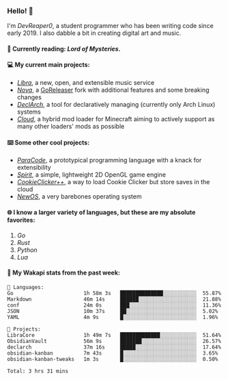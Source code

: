 ### Hello! 👋

I'm _DevReaper0_, a student programmer who has been writing code since early 2019. I also dabble a bit in creating digital art and music.

#### 📖 Currently reading: *Lord of Mysteries*.

#### 💻 My current main projects:

-   _[Libra](https://github.com/LibraMusic)_, a new, open, and extensible music service
-   _[Nova](https://github.com/LibraMusic/Nova)_, a [GoReleaser](https://github.com/goreleaser/goreleaser) fork with additional features and some breaking changes
-   _[DeclArch](https://github.com/DevReaper0/declarch)_, a tool for declaratively managing (currently only Arch Linux) systems
-   _[Cloud](https://github.com/CloudLoaderMC/CloudLoader)_, a hybrid mod loader for Minecraft aiming to actively support as many other loaders' mods as possible

#### ⌨️ Some other cool projects:

-   _[ParaCode](https://github.com/ParaCodeLang/ParaCode)_, a prototypical programming language with a knack for extensibility
-   _[Spirit](https://gitlab.com/DevReaper0/SpiritEngine)_, a simple, lightweight 2D OpenGL game engine
-   _[CookieClicker++](https://github.com/DevReaper0/CookieClickerPlusPlus)_, a way to load Cookie Clicker but store saves in the cloud
-   _[NewOS](https://github.com/DevReaper0/NewOS)_, a very barebones operating system

#### 🌐 I know a larger variety of languages, but these are my absolute favorites:

1. _Go_
2. _Rust_
3. _Python_
4. _Lua_

#### 📡 My Wakapi stats from the past week:

```text
💾 Languages:
Go                       1h 58m 3s   ██████████████░░░░░░░░░░░  55.87%
Markdown                 46m 14s     ██████░░░░░░░░░░░░░░░░░░░  21.88%
conf                     24m 0s      ███░░░░░░░░░░░░░░░░░░░░░░  11.36%
JSON                     10m 37s     ██░░░░░░░░░░░░░░░░░░░░░░░  5.02%
YAML                     4m 9s       █░░░░░░░░░░░░░░░░░░░░░░░░  1.96%

💼 Projects:
LibraCore                1h 49m 7s   █████████████░░░░░░░░░░░░  51.64%
ObsidianVault            56m 9s      ███████░░░░░░░░░░░░░░░░░░  26.57%
declarch                 37m 16s     █████░░░░░░░░░░░░░░░░░░░░  17.64%
obsidian-kanban          7m 43s      █░░░░░░░░░░░░░░░░░░░░░░░░  3.65%
obsidian-kanban-tweaks   1m 3s       █░░░░░░░░░░░░░░░░░░░░░░░░  0.50%

Total: 3 hrs 31 mins
```
